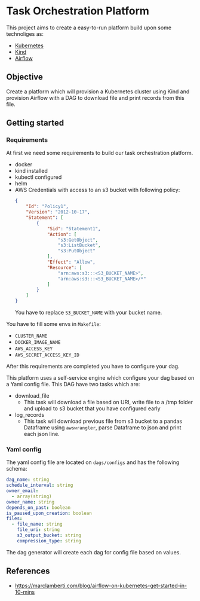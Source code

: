 # Task Orchestration Platform
This project aims to create a easy-to-run platform build upon some technoliges as:
- [Kubernetes](https://kubernetes.io/pt-br/)
- [Kind](https://kind.sigs.k8s.io/)
- [Airflow](https://airflow.apache.org/)

## Objective
Create a platform which will provision a Kubernetes cluster using Kind and provision Airflow with a DAG to download file and print records from this file.

## Getting started

### Requirements

At first we need some requirements to build our task orchestration platform.

- docker
- kind installed
- kubectl configured
- helm
- AWS Credentials with access to an s3 bucket with following policy:
    ```json
    {
        "Id": "Policy1",
        "Version": "2012-10-17",
        "Statement": [
            {
                "Sid": "Statement1",
                "Action": [
                    "s3:GetObject",
                    "s3:ListBucket",
                    "s3:PutObject"
                ],
                "Effect": "Allow",
                "Resource": [
                    "arn:aws:s3:::<S3_BUCKET_NAME>",
                    "arn:aws:s3:::<S3_BUCKET_NAME>/*"
                ]
            }
        ]
    }
    ```
    You have to replace `S3_BUCKET_NAME` with your bucket name.

You have to fill some envs in `Makefile`:
- `CLUSTER_NAME`
- `DOCKER_IMAGE_NAME`
- `AWS_ACCESS_KEY`
- `AWS_SECRET_ACCESS_KEY_ID`

After this requirements are completed you have to configure your dag.

This platform uses a self-service engine which configure your dag based on a Yaml config file.
This DAG have two tasks which are:
- download_file
    - This task will download a file based on URI, write file to a /tmp folder and upload to s3 bucket that you have configured early
- log_records
    - This task will download previous file from s3 bucket to a pandas Dataframe using `awswrangler`, parse Dataframe to json and print each json line.

### Yaml config
The yaml config file are located on `dags/configs` and has the following schema:
```yaml
dag_name: string
schedule_interval: string
owner_email:
  - array(string)
owner_name: string
depends_on_past: boolean
is_paused_upon_creation: boolean
files:
  - file_name: string
    file_uri: string
    s3_output_bucket: string
    compression_type: string
```

The dag generator will create each dag for config file based on values.


## References
- https://marclamberti.com/blog/airflow-on-kubernetes-get-started-in-10-mins